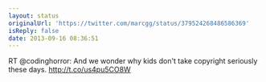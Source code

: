```yaml
---
layout: status
originalUrl: 'https://twitter.com/marcgg/status/379524268486586369'
isReply: false
date: 2013-09-16 08:36:51
---
```


RT @codinghorror: And we wonder why kids don't take copyright seriously these days. http://t.co/us4pu5CO8W
